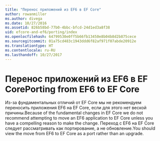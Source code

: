 ```yaml
---
title: "Перенос приложений из EF6 в EF Core"
author: rowanmiller
ms.author: divega
ms.date: 10/27/2016
ms.assetid: 826b58bd-77b0-4bbc-bfcd-24d1ed3a8f38
uid: efcore-and-ef6/porting/index
ms.openlocfilehash: 64799530e0ff5b66fb13450e8b04b8d2b875cece
ms.sourcegitcommit: 01a75cd483c1943ddd6f82af971f07abde20912e
ms.translationtype: HT
ms.contentlocale: ru-RU
ms.lasthandoff: 10/27/2017
---
```

# <a name="porting-from-ef6-to-ef-core"></a><span data-ttu-id="b5903-102">Перенос приложений из EF6 в EF Core</span><span class="sxs-lookup"><span data-stu-id="b5903-102">Porting from EF6 to EF Core</span></span>

<span data-ttu-id="b5903-103">Из-за фундаментальных отличий от EF Core мы не рекомендуем переносить приложения EF6 на EF Core, если для этого нет веской причины.</span><span class="sxs-lookup"><span data-stu-id="b5903-103">Because of the fundamental changes in EF Core we do not recommend attempting to move an EF6 application to EF Core unless you have a compelling reason to make the change.</span></span> <span data-ttu-id="b5903-104">Переход с EF6 на EF Core следует рассматривать как портирование, а не обновление.</span><span class="sxs-lookup"><span data-stu-id="b5903-104">You should view the move from EF6 to EF Core as a port rather than an upgrade.</span></span>
